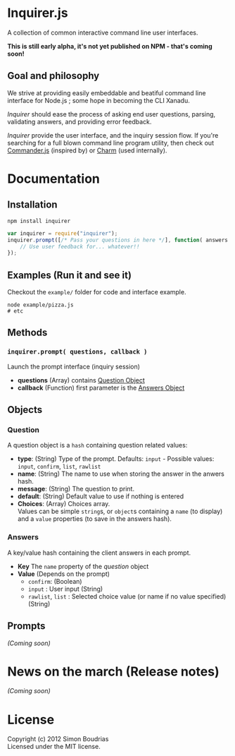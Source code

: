 Inquirer.js
=====================

A collection of common interactive command line user interfaces.

**This is still early alpha, it's not yet published on NPM - that's coming soon!**


Goal and philosophy
---------------------

We strive at providing easily embeddable and beatiful command line interface for Node.js ;
some hope in becoming the CLI Xanadu.

_Inquirer_ should ease the process of asking end user questions, parsing, validating answers, and providing error feedback.

_Inquirer_ provide the user interface, and the inquiry session flow. If you're searching for a full blown command line program utility, then check out [Commander.js](https://github.com/visionmedia/commander.js) (inspired by) or [Charm](https://github.com/substack/node-charm) (used internally).

Documentation
=====================

Installation
---------------------

``` prompt
npm install inquirer
```

```javascript
var inquirer = require("inquirer");
inquirer.prompt([/* Pass your questions in here */], function( answers ) {
	// Use user feedback for... whatever!!
});
```

Examples (Run it and see it)
---------------------

Checkout the `example/` folder for code and interface example.

``` prompt
node example/pizza.js
# etc
```

Methods
---------------------

### `inquirer.prompt( questions, callback )`

Launch the prompt interface (inquiry session)

+ **questions** (Array) contains [Question Object](#question)
+ **callback** (Function) first parameter is the [Answers Object](#answers)

Objects
---------------------

### Question
A question object is a `hash` containing question related values:

+ **type**: (String) Type of the prompt. Defaults: `input` - Possible values: `input`, `confirm`,
`list`, `rawlist`
+ **name**: (String) The name to use when storing the answer in the anwers hash.
+ **message**: (String) The question to print.
+ **default**: (String) Default value to use if nothing is entered
+ **Choices**: (Array) Choices array.  
Values can be simple `string`s, or `object`s containing a `name` (to display) and a `value` properties (to save in the answers hash).

### Answers
A key/value hash containing the client answers in each prompt.

+ **Key** The `name` property of the _question_ object
+ **Value** (Depends on the prompt)
  + `confirm`: (Boolean)
  + `input` : User input (String)
  + `rawlist`, `list` : Selected choice value (or name if no value specified) (String)

Prompts
---------------------

_(Coming soon)_


News on the march (Release notes)
=====================

_(Coming soon)_

License
=====================

Copyright (c) 2012 Simon Boudrias  
Licensed under the MIT license.
